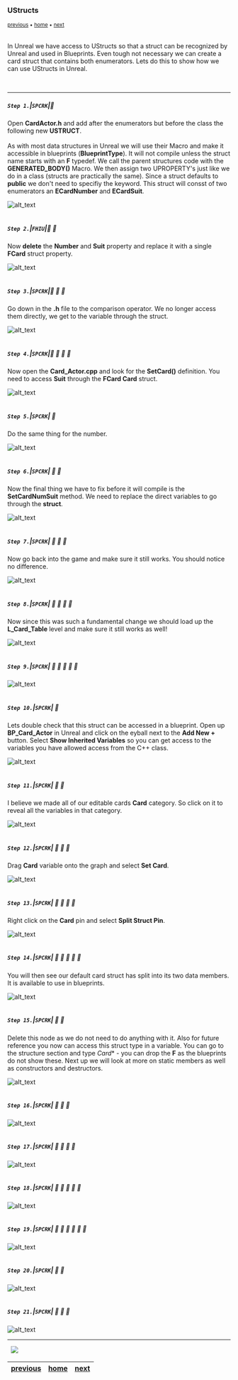 <img src="https://via.placeholder.com/1000x4/45D7CA/45D7CA" alt="drawing" height="4px"/>

### UStructs

<sub>[previous](../) • [home](../README.md#user-content-gms2-top-down-shooter) • [next](../)</sub>

<img src="https://via.placeholder.com/1000x4/45D7CA/45D7CA" alt="drawing" height="4px"/>

In Unreal we have access to UStructs so that a struct can be recognized by Unreal and used in Blueprints.  Even tough not necessary we can create a card struct that contains both enumerators.  Lets do this to show how we can use UStructs in Unreal.

<br>

---


##### `Step 1.`\|`SPCRK`|:small_blue_diamond:

 Open **CardActor.h** and add after the enumerators but before the class the following new **USTRUCT**.<br><br>As with most data structures in Unreal we will use their Macro and make it accessible in blueprints (**BlueprintType**).  It will not compile unless the struct name starts with an **F** typedef.  We call the parent structures code with the **GENERATED_BODY()** Macro. We then assign two UPROPERTY's just like we do in a class (structs are practically the same).  Since a struct defaults to **public** we don't need to specifiy the keyword. This struct will consst of two enumerators an **ECardNumber** and **ECardSuit**. 

![alt_text](images/UStructIniti.jpg)

<img src="https://via.placeholder.com/500x2/45D7CA/45D7CA" alt="drawing" height="2px" alt = ""/>

##### `Step 2.`\|`FHIU`|:small_blue_diamond: :small_blue_diamond: 

Now **delete** the **Number** and **Suit** property and replace it with a single **FCard** struct property.

![alt_text](images/ReplaceEnumsWithStruct.jpg)

<img src="https://via.placeholder.com/500x2/45D7CA/45D7CA" alt="drawing" height="2px" alt = ""/>

##### `Step 3.`\|`SPCRK`|:small_blue_diamond: :small_blue_diamond: :small_blue_diamond:

 Go down in the **.h** file to the comparison operator.  We no longer access them directly, we get to the variable through the struct.

![alt_text](images/FixComparisonOverride.jpg)

<img src="https://via.placeholder.com/500x2/45D7CA/45D7CA" alt="drawing" height="2px" alt = ""/>

##### `Step 4.`\|`SPCRK`|:small_blue_diamond: :small_blue_diamond: :small_blue_diamond: :small_blue_diamond:

Now open the **Card_Actor.cpp** and look for the **SetCard()** definition.  You need to access **Suit** through the **FCard Card** struct.

![alt_text](images/AlterSetCardDef1.jpg)

<img src="https://via.placeholder.com/500x2/45D7CA/45D7CA" alt="drawing" height="2px" alt = ""/>

##### `Step 5.`\|`SPCRK`| :small_orange_diamond:

Do the same thing for the number.

![alt_text](images/AlterSetCardDef2.jpg)

<img src="https://via.placeholder.com/500x2/45D7CA/45D7CA" alt="drawing" height="2px" alt = ""/>

##### `Step 6.`\|`SPCRK`| :small_orange_diamond: :small_blue_diamond:

 Now the final thing we have to fix before it will compile is the **SetCardNumSuit** method.  We need to replace the direct variables to go through the **struct**.

![alt_text](images/FixSetCardNum.jpg)

<img src="https://via.placeholder.com/500x2/45D7CA/45D7CA" alt="drawing" height="2px" alt = ""/>

##### `Step 7.`\|`SPCRK`| :small_orange_diamond: :small_blue_diamond: :small_blue_diamond:

Now go back into the game and make sure it still works.  You should notice no difference.

![alt_text](images/StillWorks.jpg)

<img src="https://via.placeholder.com/500x2/45D7CA/45D7CA" alt="drawing" height="2px" alt = ""/>

##### `Step 8.`\|`SPCRK`| :small_orange_diamond: :small_blue_diamond: :small_blue_diamond: :small_blue_diamond:

Now since this was such a fundamental change we should load up the **L_Card_Table** level and make sure it still works as well!

![alt_text](images/.jpg)

<img src="https://via.placeholder.com/500x2/45D7CA/45D7CA" alt="drawing" height="2px" alt = ""/>

##### `Step 9.`\|`SPCRK`| :small_orange_diamond: :small_blue_diamond: :small_blue_diamond: :small_blue_diamond: :small_blue_diamond:

![alt_text](images/StillWorksInOldLevel.jpg)

<img src="https://via.placeholder.com/500x2/45D7CA/45D7CA" alt="drawing" height="2px" alt = ""/>

##### `Step 10.`\|`SPCRK`| :large_blue_diamond:

Lets double check that this struct can be accessed in a blueprint.  Open up **BP_Card_Actor** in Unreal and click on the eyball next to the **Add New +** button.  Select **Show Inherited Variables** so you can get access to the variables you have allowed access from the C++ class.

![alt_text](images/ShowInheritedVars.jpg)

<img src="https://via.placeholder.com/500x2/45D7CA/45D7CA" alt="drawing" height="2px" alt = ""/>

##### `Step 11.`\|`SPCRK`| :large_blue_diamond: :small_blue_diamond: 

I believe we made all of our editable cards **Card** category.  So click on it to reveal all the variables in that category.

![alt_text](images/OpenCategoryCard.jpg)

<img src="https://via.placeholder.com/500x2/45D7CA/45D7CA" alt="drawing" height="2px" alt = ""/>


##### `Step 12.`\|`SPCRK`| :large_blue_diamond: :small_blue_diamond: :small_blue_diamond: 

Drag **Card** variable onto the graph and select **Set Card**.

![alt_text](images/DragCardToGraph.jpg)

<img src="https://via.placeholder.com/500x2/45D7CA/45D7CA" alt="drawing" height="2px" alt = ""/>

##### `Step 13.`\|`SPCRK`| :large_blue_diamond: :small_blue_diamond: :small_blue_diamond:  :small_blue_diamond: 

Right click on the **Card** pin and select **Split Struct Pin**.  

![alt_text](images/RightClickOnSplitStruct.jpg)

<img src="https://via.placeholder.com/500x2/45D7CA/45D7CA" alt="drawing" height="2px" alt = ""/>

##### `Step 14.`\|`SPCRK`| :large_blue_diamond: :small_blue_diamond: :small_blue_diamond: :small_blue_diamond:  :small_blue_diamond: 

You will then see our default card struct has split into its two data members.  It is available to use in blueprints.

![alt_text](images/DefaultCard.jpg)

<img src="https://via.placeholder.com/500x2/45D7CA/45D7CA" alt="drawing" height="2px" alt = ""/>

##### `Step 15.`\|`SPCRK`| :large_blue_diamond: :small_orange_diamond: 

Delete this node as we do not need to do anything with it.  Also for future reference you now can access this struct type in a variable.  You can go to the structure section and type *Card** - you can drop the **F** as the blueprints do not show these. Next up we will look at more on static members as well as constructors and destructors.

![alt_text](images/FindFCardStruct.jpg)

<img src="https://via.placeholder.com/500x2/45D7CA/45D7CA" alt="drawing" height="2px" alt = ""/>

##### `Step 16.`\|`SPCRK`| :large_blue_diamond: :small_orange_diamond:   :small_blue_diamond: 

![alt_text](images/.jpg)

<img src="https://via.placeholder.com/500x2/45D7CA/45D7CA" alt="drawing" height="2px" alt = ""/>

##### `Step 17.`\|`SPCRK`| :large_blue_diamond: :small_orange_diamond: :small_blue_diamond: :small_blue_diamond:

![alt_text](images/.jpg)

<img src="https://via.placeholder.com/500x2/45D7CA/45D7CA" alt="drawing" height="2px" alt = ""/>

##### `Step 18.`\|`SPCRK`| :large_blue_diamond: :small_orange_diamond: :small_blue_diamond: :small_blue_diamond: :small_blue_diamond:

![alt_text](images/.jpg)

<img src="https://via.placeholder.com/500x2/45D7CA/45D7CA" alt="drawing" height="2px" alt = ""/>

##### `Step 19.`\|`SPCRK`| :large_blue_diamond: :small_orange_diamond: :small_blue_diamond: :small_blue_diamond: :small_blue_diamond: :small_blue_diamond:

![alt_text](images/.jpg)

<img src="https://via.placeholder.com/500x2/45D7CA/45D7CA" alt="drawing" height="2px" alt = ""/>

##### `Step 20.`\|`SPCRK`| :large_blue_diamond: :large_blue_diamond:

![alt_text](images/.jpg)

<img src="https://via.placeholder.com/500x2/45D7CA/45D7CA" alt="drawing" height="2px" alt = ""/>

##### `Step 21.`\|`SPCRK`| :large_blue_diamond: :large_blue_diamond: :small_blue_diamond:

![alt_text](images/.jpg)

___


<img src="https://via.placeholder.com/1000x4/dba81a/dba81a" alt="drawing" height="4px" alt = ""/>

<img src="https://via.placeholder.com/1000x100/45D7CA/000000/?text=Next Up - ADD NEXT PAGE">

<img src="https://via.placeholder.com/1000x4/dba81a/dba81a" alt="drawing" height="4px" alt = ""/>

| [previous](../)| [home](../README.md#user-content-gms2-top-down-shooter) | [next](../)|
|---|---|---|
